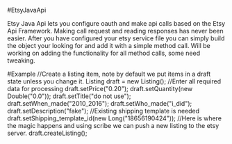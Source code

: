 #EtsyJavaApi

Etsy Java Api lets you configure oauth and make api calls based on the Etsy Api Framework.
Making call request and reading responses has never been easier. After you have configured your etsy service file you can simply build the object your looking for and add it with a simple method call. Will be working on adding the functionality for all method calls, some need tweaking.

#Example 
		//Create a listing item, note by default we put items in a draft state unless you change it.
		Listing draft = new Listing();
		//Enter all required data for processing
		draft.setPrice("0.20");
		draft.setQuantity(new Double("0.0"));
		draft.setTitle("do not use");
		draft.setWhen_made("2010_2016");
		draft.setWho_made("i_did");
		draft.setDescription("fake");
		//Existing shipping template is needed
		draft.setShipping_template_id(new Long("18656190424"));
		//Here is where the magic happens and using scribe we can push a new listing to the etsy server.
		draft.createListing();
